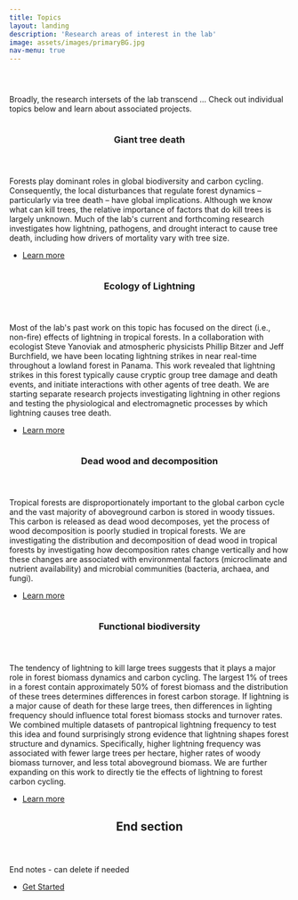 ```yaml
---
title: Topics
layout: landing
description: 'Research areas of interest in the lab'
image: assets/images/primaryBG.jpg
nav-menu: true
---
```


<!-- Main -->
<div id="main">

<!-- One -->
<section id="one">
	<div class="inner">
		<header class="major">
		</header>
		<p>Broadly, the research intersets of the lab transcend ... Check out individual topics below and learn about associated projects.</p>
	</div>
</section>

<!-- Two -->
<section id="two" class="spotlights">
	<section>
		<a href="generic.html" class="image">
			<img src="{% link assets/images/treeDeath.png %}" alt="" data-position="center center" />
		</a>
		<div class="content">
			<div class="inner">
				<header class="major">
					<h3>Giant tree death</h3>
				</header>
				<p>Forests play dominant roles in global biodiversity and carbon cycling. Consequently, the local disturbances that regulate forest dynamics – particularly via tree death – have global implications. Although we know what can kill trees, the relative importance of factors that do kill trees is largely unknown. Much of the lab's current and forthcoming research investigates how lightning, pathogens, and drought interact to cause tree death, including how drivers of mortality vary with tree size.</p>
				<ul class="actions">
					<li><a href="generic.html" class="button">Learn more</a></li>
				</ul>
			</div>
		</div>
	</section>
	<section>
		<a href="generic.html" class="image">
			<img src="{% link assets/images/lightningTreeDeath.png %}" alt="" data-position="top center" />
		</a>
		<div class="content">
			<div class="inner">
				<header class="major">
					<h3>Ecology of Lightning</h3>
				</header>
				<p>Most of the lab's past work on this topic has focused on the direct (i.e., non-fire) effects of lightning in tropical forests. In a collaboration with ecologist Steve Yanoviak and atmospheric physicists Phillip Bitzer and Jeff Burchfield, we have been locating lightning strikes in near real-time throughout a lowland forest in Panama. This work revealed that lightning strikes in this forest typically cause cryptic group tree damage and death events, and initiate interactions with other agents of tree death. We are starting separate research projects investigating lightning in other regions and testing the physiological and electromagnetic processes by which lightning causes tree death.</p>
				<ul class="actions">
					<li><a href="generic.html" class="button">Learn more</a></li>
				</ul>
			</div>
		</div>
	</section>
	<section>
		<a href="generic.html" class="image">
			<img src="{% link assets/images/deadWood.jpeg %}" alt="" data-position="25% 25%" />
		</a>
		<div class="content">
			<div class="inner">
				<header class="major">
					<h3>Dead wood and decomposition</h3>
				</header>
				<p>Tropical forests are disproportionately important to the global carbon cycle and the vast majority of aboveground carbon is stored in woody tissues.  This carbon is released as dead wood decomposes, yet the process of wood decomposition is poorly studied in tropical forests. We are investigating the distribution and decomposition of dead wood in tropical forests by investigating how decomposition rates change vertically and how these changes are associated with environmental factors (microclimate and nutrient availability) and microbial communities (bacteria, archaea, and fungi).</p>
				<ul class="actions">
					<li><a href="generic.html" class="button">Learn more</a></li>
				</ul>
			</div>
		</div>
	</section>
	<section>
		<a href="generic.html" class="image">
			<img src="{% link assets/images/funcBio.png %}" alt="" data-position="top center" />
		</a>
		<div class="content">
			<div class="inner">
				<header class="major">
					<h3>Functional biodiversity</h3>
				</header>
				<p>The tendency of lightning to kill large trees suggests that it plays a major role in forest biomass dynamics and carbon cycling.  The largest 1% of trees in a forest contain approximately 50% of forest biomass and the distribution of these trees determines differences in forest carbon storage.  If lightning is a major cause of death for these large trees, then differences in lighting frequency should influence total forest biomass stocks and turnover rates.  We combined multiple datasets of pantropical lightning frequency to test this idea and found surprisingly strong evidence that lightning shapes forest structure and dynamics.  Specifically, higher lightning frequency was associated with fewer large trees per hectare, higher rates of woody biomass turnover, and less total aboveground biomass.  We are further expanding on this work to directly tie the effects of lightning to forest carbon cycling.</p>
				<ul class="actions">
					<li><a href="generic.html" class="button">Learn more</a></li>
				</ul>
			</div>
		</div>
	</section>
</section>

<!-- Three -->
<section id="three">
	<div class="inner">
		<header class="major">
			<h2>End section</h2>
		</header>
		<p>End notes - can delete if needed</p>
		<ul class="actions">
			<li><a href="generic.html" class="button next">Get Started</a></li>
		</ul>
	</div>
</section>

</div>

